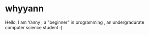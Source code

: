 # whyyann

Hello, I am Yanny , a "beginner" in programming , an undergradurate computer science student :(

